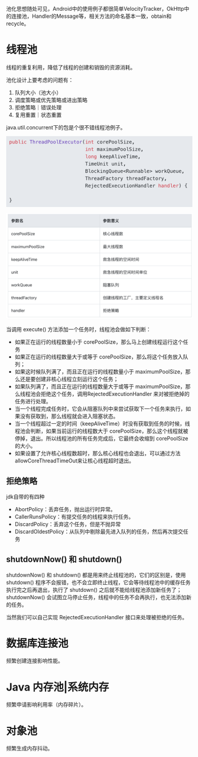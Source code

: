 池化思想随处可见，Android中的使用例子都很简单VelocityTracker，OkHttp中的连接池，Handler的Message等，相关方法的命名基本一致，obtain和recycle。

# 线程池

线程的重复利用，降低了线程的创建和销毁的资源消耗。

池化设计上要考虑的问题有：

1. 队列大小（池大小）
2. 调度策略或优先策略或进出策略
3. 拒绝策略｜错误处理
4. 复用重置｜状态重置

java.util.concurrent下的包是个很不错线程池例子。

![image-20221029123823061](assets/image-20221029123823061.png)

![image-20221029123851965](assets/image-20221029123851965.png)

当调用 execute() 方法添加一个任务时，线程池会做如下判断：

- 如果正在运行的线程数量小于 corePoolSize，那么马上创建线程运行这个任务
- 如果正在运行的线程数量大于或等于 corePoolSize，那么将这个任务放入队列；
- 如果这时候队列满了，而且正在运行的线程数量小于 maximumPoolSize，那么还是要创建非核心线程立刻运行这个任务；
- 如果队列满了，而且正在运行的线程数量大于或等于 maximumPoolSize，那么线程池会拒绝这个任务，调用RejectedExecutionHandler 来对被拒绝掉的任务进行处理。
- 当一个线程完成任务时，它会从阻塞队列中来尝试获取下一个任务来执行，如果没有获取到，那么线程就会进入阻塞状态。
- 当一个线程超过一定的时间（keepAliveTime）时没有获取到任务的时候，线程池会判断，如果当前运行的线程数大于 corePoolSize，那么这个线程就被停掉，退出。所以线程池的所有任务完成后，它最终会收缩到 corePoolSize 的大小。
- 如果设置了允许核心线程数超时，那么核心线程也会退出，可以通过方法allowCoreThreadTimeOut来让核心线程超时退出。

## **拒绝策略**

jdk自带的有四种

- AbortPolicy：丢弃任务，抛出运行时异常。
- CallerRunsPolicy：有提交任务的线程来执行任务。
- DiscardPolicy：丢弃这个任务，但是不抛异常
- DiscardOldestPolicy：从队列中剔除最先进入队列的任务，然后再次提交任务

## **shutdownNow() 和 shutdown()** 

 shutdownNow() 和 shutdown() 都是用来终止线程池的，它们的区别是，使用 shutdown() 程序不会报错，也不会立即终止线程，它会等待线程池中的缓存任务执行完之后再退出，执行了 shutdown() 之后就不能给线程池添加新任务了；shutdownNow() 会试图立马停止任务，线程中的任务不会再执行，也无法添加新的任务。

当然我们可以自己实现 RejectedExecutionHandler 接口来处理被拒绝的任务。

# 数据库连接池

频繁创建连接影响性能。
# Java 内存池|系统内存
频繁申请影响利用率（内存碎片）。
# 对象池
频繁生成内存抖动。










